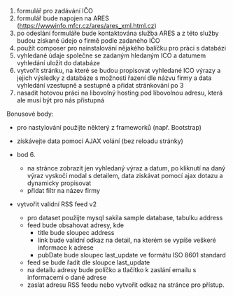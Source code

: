 1. formulář pro zadávání IČO
2. formulář bude napojen na ARES (https://wwwinfo.mfcr.cz/ares/ares_xml.html.cz)
3. po odeslání formuláře bude kontaktována služba ARES a z této služby budou získané údejo o firmě podle zadaného IČO
4. použít composer pro nainstalování nějakého balíčku pro práci s databázi
5. vyhledané údaje společne se zadaným hledaným ICO a datumem vyhledání uložit do databáze
6. vytvořit stránku, na které se budou propisovat vyhledané ICO výrazy a jejich výsledky z databáze s možnosti řazení dle názvu firmy a data vyhledání vzestupně a sestupně a přidat stránkování po 3
7. nasadit hotovou práci na libovolný hosting pod libovolnou adresu, která ale musí být pro nás přistupná

Bonusové body:
- pro nastylování použijte některý z frameworků (např. Bootstrap)
- získávejte data pomocí AJAX volání (bez reloadu stránky)
- bod 6.
    - na stránce zobrazit jen vyhledaný výraz a datum, po kliknutí na daný výraz vyskočí modal s detailem, data ziskávat pomocí ajax dotazu a dynamicky propisovat
    - přidat filtr na název firmy

- vytvořit validní RSS feed v2
    - pro dataset použijte mysql sakila sample database, tabulku address
    - feed bude obsahovat adresy, kde
        - title bude sloupec address
        - link bude validní odkaz na detail, na kterém se vypíše veškeré informace k adrese
        - pubDate bude sloupec last_update ve formátu ISO 8601 standard
    - feed se bude řadit dle sloupce last_update
    - na detailu adresy bude políčko a tlačítko k zaslání emailu s informacemi o dané adrese
    - zaslat adresu RSS feedu nebo vytvořit odkaz na stránce pro přístup.
